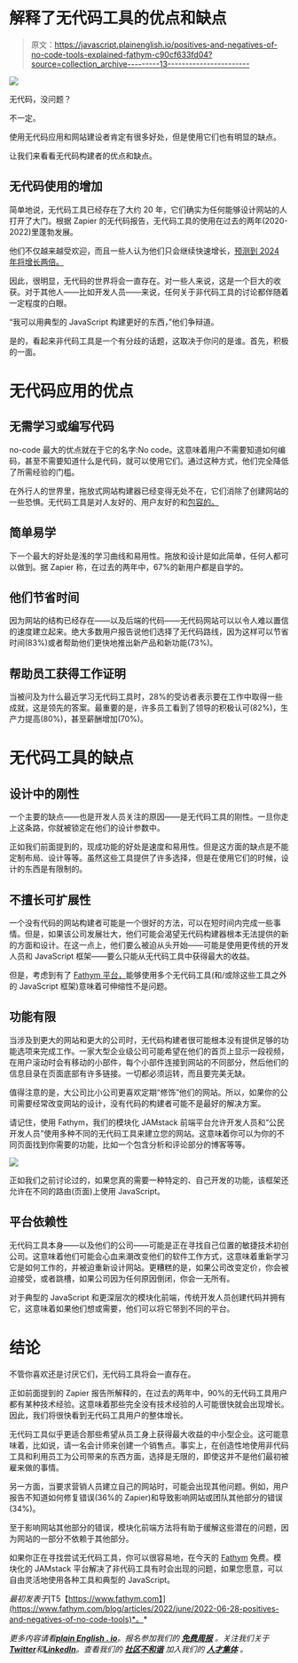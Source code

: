 # 解释了无代码工具的优点和缺点

> 原文：<https://javascript.plainenglish.io/positives-and-negatives-of-no-code-tools-explained-fathym-c90cf633fd04?source=collection_archive---------13----------------------->

![](img/58c4edbb89469799c60c2f50c1f5dbf8.png)

无代码，没问题？

不一定。

使用无代码应用和网站建设者肯定有很多好处，但是使用它们也有明显的缺点。

让我们来看看无代码构建者的优点和缺点。

## 无代码使用的增加

简单地说，无代码工具已经存在了大约 20 年，它们确实为任何能够设计网站的人打开了大门。根据 Zapier 的无代码报告，无代码工具的使用在过去的两年(2020-2022)里蓬勃发展。

他们不仅越来越受欢迎，而且一些人认为他们只会继续快速增长，[预测到 2024 年将增长两倍。](https://www.fathym.com/blog/articles/2022/march/2022-03-04-analyst-says-no-code-space-expected-to-grow-three-times)

因此，很明显，无代码的世界将会一直存在。对一些人来说，这是一个巨大的收获。对于其他人——比如开发人员——来说，任何关于非代码工具的讨论都伴随着一定程度的白眼。

“我可以用典型的 JavaScript 构建更好的东西，”他们争辩道。

是的，看起来非代码工具是一个有分歧的话题，这取决于你问的是谁。首先，积极的一面。

# 无代码应用的优点

## 无需学习或编写代码

no-code 最大的优点就在于它的名字:No code。这意味着用户不需要知道如何编码，甚至不需要知道什么是代码，就可以使用它们。通过这种方式，他们完全降低了所需经验的门槛。

在外行人的世界里，拖放式网站构建器已经变得无处不在，它们消除了创建网站的一些恐惧。无代码工具是对人友好的、用户友好的和[包容的。](https://www.fathym.com/blog/articles/2022/june/2022-06-02-inclusivity-with-low-and-no-code)

## 简单易学

下一个最大的好处是浅的学习曲线和易用性。拖放和设计是如此简单，任何人都可以做到。据 Zapier 称，在过去的两年中，67%的新用户都是自学的。

## 他们节省时间

因为网站的结构已经存在——以及后端的代码——无代码网站可以以令人难以置信的速度建立起来。绝大多数用户报告说他们选择了无代码路线，因为这样可以节省时间(83%)或者帮助他们更快地推出新产品和新功能(73%)。

## 帮助员工获得工作证明

当被问及为什么最近学习无代码工具时，28%的受访者表示要在工作中取得一些成就，这是领先的答案。最重要的是，许多员工看到了领导的积极认可(82%)，生产力提高(80%)，甚至薪酬增加(70%)。

# 无代码工具的缺点

## 设计中的刚性

一个主要的缺点——也是开发人员关注的原因——是无代码工具的刚性。一旦你走上这条路，你就被锁定在他们的设计参数中。

正如我们前面提到的，现成功能的好处是速度和易用性。但是这方面的缺点是不能定制布局、设计等等。虽然这些工具提供了许多选择，但是在使用它们的时候，设计的东西是有限制的。

## 不擅长可扩展性

一个没有代码的网站构建者可能是一个很好的方法，可以在短时间内完成一些事情。但是，如果该公司发展壮大，他们可能会渴望无代码构建器根本无法提供的新的方面和设计。在这一点上，他们要么被迫从头开始——可能是使用更传统的开发人员和 JavaScript 框架——要么只能从无代码工具中获得最大的收益。

但是，考虑到有了 [Fathym 平台，](https://www.fathym.com/dashboard)能够使用多个无代码工具(和/或除这些工具之外的 JavaScript 框架)意味着可伸缩性不是问题。

## 功能有限

当涉及到更大的网站和更大的公司时，无代码构建者很可能根本没有提供足够的功能选项来完成工作。一家大型企业级公司可能希望在他们的首页上显示一段视频，在用户滚动时会有移动的小部件，每个小部件连接到网站的不同部分，然后他们的信息目录在页面底部有许多链接。一切都必须运转，而且要完美无缺。

值得注意的是，大公司比小公司更喜欢定期“修饰”他们的网站。所以，如果你的公司需要经常改变网站的设计，没有代码的构建者可能不是最好的解决方案。

请记住，使用 Fathym，我们的模块化 JAMstack 前端平台允许开发人员和“公民开发人员”使用多种不同的无代码工具来建立您的网站。这意味着你可以为你的不同页面找到你需要的功能，比如一个包含分析和评论部分的博客等等。

![](img/0adcc927addbbadb637e34f2a412b355.png)

正如我们之前讨论过的，如果您真的需要一种特定的、自己开发的功能，该框架还允许在不同的路由(页面)上使用 JavaScript。

## 平台依赖性

无代码工具本身——以及他们的公司——可能是正在寻找自己位置的敏捷技术初创公司。这意味着他们可能会心血来潮改变他们的软件工作方式，这意味着重新学习它是如何工作的，并被迫重新设计网站。更糟糕的是，如果公司改变定价，你会被迫接受，或者跳槽，如果公司因为任何原因倒闭，你会一无所有。

对于典型的 JavaScript 和更深层次的模块化前端，传统开发人员创建代码并拥有它，这意味着如果他们想或需要，他们可以将它带到不同的平台。

# 结论

不管你喜欢还是讨厌它们，无代码工具将会一直存在。

正如前面提到的 Zapier 报告所解释的，在过去的两年中，90%的无代码工具用户都有某种技术经验。这意味着那些完全没有技术经验的人可能很快就会出现增长。因此，我们将很快看到无代码工具用户的整体增长。

无代码工具似乎更适合那些希望从员工身上获得最大收益的中小型企业。这可能意味着，比如说，请一名会计师来创建一个销售点。事实上，在创造性地使用非代码工具和利用员工为公司带来的东西方面，选择是无限的，即使这并不是他们最初被雇来做的事情。

另一方面，当要求营销人员建立自己的网站时，可能会出现其他问题。例如，用户报告不知道如何修复错误(36%的 Zapier)和导致影响网站或团队其他部分的错误(34%)。

至于影响网站其他部分的错误，模块化前端方法将有助于缓解这些潜在的问题，因为网站的一部分不依赖于其他部分。

如果你正在寻找尝试无代码工具，你可以很容易地，在今天的 [Fathym](https://www.fathym.com/dashboard) 免费。模块化的 JAMstack 平台解决了非代码工具有时会出现的问题，如果您愿意，可以自由灵活地使用各种工具和典型的 JavaScript。

*最初发表于*[T5【https://www.fathym.com】](https://www.fathym.com/blog/articles/2022/june/2022-06-28-positives-and-negatives-of-no-code-tools)*。*

*更多内容请看*[***plain English . io***](https://plainenglish.io/)*。报名参加我们的* [***免费周报***](http://newsletter.plainenglish.io/) *。关注我们关于*[***Twitter***](https://twitter.com/inPlainEngHQ)*和*[***LinkedIn***](https://www.linkedin.com/company/inplainenglish/)*。查看我们的* [***社区不和谐***](https://discord.gg/GtDtUAvyhW) *加入我们的* [***人才集体***](https://inplainenglish.pallet.com/talent/welcome) *。*